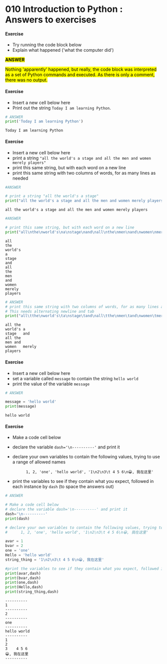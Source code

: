 # 010 Introduction to Python : Answers to exercises

   
#### Exercise
* Try running the code block below
* Explain what happened ('what the computer did')

<mark>**ANSWER**
    
<mark>Nothing 'apparently' happened, but really, the code block was interpreted as a set of Python commands and executed. As there is only a comment, there was no output.

#### Exercise

* Insert a new cell below here
* Print out the string `Today I am learning Python`.


```python
# ANSWER
print('Today I am learning Python')
```

    Today I am learning Python


#### Exercise

* Insert a new cell below here
* print a string `"all the world's a stage and all the men and women merely players"`
* print this same string, but with each word on a new line
* print this same string with two columns of words, for as many lines as needed


```python
#ANSWER

# print a string "all the world's a stage"
print("all the world's a stage and all the men and women merely players")
```

    all the world's a stage and all the men and women merely players



```python
#ANSWER

# print this same string, but with each word on a new line
print("all\nthe\nworld's\na\nstage\nand\nall\nthe\nmen\nand\nwomen\nmerely\nplayers")
```

    all
    the
    world's
    a
    stage
    and
    all
    the
    men
    and
    women
    merely
    players



```python
# ANSWER
# print this same string with two columns of words, for as many lines as needed
# This needs alternating newline and tab
print("all\tthe\nworld's\ta\nstage\tand\nall\tthe\nmen\tand\nwomen\tmerely\nplayers")
```

    all	the
    world's	a
    stage	and
    all	the
    men	and
    women	merely
    players


#### Exercise

* Insert a new cell below here
* set a variable called `message` to contain the string `hello world`
* print the value of the variable `message`


```python
# ANSWER

message = 'hello world'
print(message)
```

    hello world


#### Exercise

* Make a code cell below
* declare the variable `dash='\n----------'` and print it
* declare your own variables to contain the following values, trying to use a range of allowed names

            1, 2, 'one', 'hello world', '1\n2\n3\t 4 5 6\n😀, 我在这里'
            
* print the variables to see if they contain what you expect, followed in each instance by `dash` (to space the answers out)


```python
# ANSWER

# Make a code cell below
# declare the variable dash='\n----------' and print it
dash='\n----------'
print(dash)

# declare your own variables to contain the following values, trying to use a range of allowed names
#      1, 2, 'one', 'hello world', '1\n2\n3\t 4 5 6\n😀, 我在这里'

avar = 1
bvar = 2
one = 'one'
Hello = 'hello world'
string_thing = '1\n2\n3\t 4 5 6\n😀, 我在这里'

#print the variables to see if they contain what you expect, followed in each instance by dash (to space the answers out)
print(avar,dash)
print(bvar,dash)
print(one,dash)
print(Hello,dash)
print(string_thing,dash)
```

    
    ----------
    1 
    ----------
    2 
    ----------
    one 
    ----------
    hello world 
    ----------
    1
    2
    3	 4 5 6
    😀, 我在这里 
    ----------

